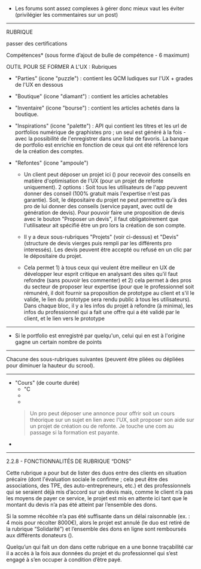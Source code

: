 #

- Les forums sont assez complexes à gérer donc mieux vaut les éviter (privilégier les commentaires sur un post)




____

RUBRIQUE



passer des certifications


Compétences* (sous forme d’ajout de bulle de compétence - 6 maximum)


OUTIL POUR SE FORMER A L'UX :
Rubriques

- "Parties" (icone "puzzle") : contient les QCM ludiques sur l'UX + grades de l'UX en dessous

- "Boutique" (icone "diamant") : contient les articles achetables

- "Inventaire" (icone "bourse") : contient les articles achetés dans la boutique.

- "Inspirations" (icone "palette") : API qui contient les titres et les url de portfolios numérique de graphistes pro ; un seul est généré à la fois - avec la possibilité de l'enregistrer dans une liste de favoris. La banque de portfolio est enrichie en fonction de ceux qui ont été référencé lors de la création des comptes.


- "Refontes" (icone "ampoule")
    - Un client peut déposer un projet ici () pour recevoir des conseils en matière d'optimisation de l'UX (pour un projet de refonte uniquement). 2 options : Soit tous les utilisateurs de l'app peuvent donner des conseil (100% gratuit mais l'expertise n'est pas garantie). Soit, le dépositaire du projet ne peut permettre qu'à des pro de lui donner des conseils (service payant, avec outil de génération de devis). Pour pouvoir faire une proposition de devis avec le bouton "Proposer un devis", il faut obligatoirement que l'utilisateur ait spécifié être un pro lors la création de son compte.

    - Il y a deux sous-rubriques "Projets" (voir ci-dessus) et "Devis" (structure de devis vierges puis rempli par les différents pro interessés). Les devis peuvent être accepté ou refusé en un clic par le dépositaire du projet.

    - Cela permet 1) à tous ceux qui veulent être meilleur en UX de développer leur esprit critique en analysant des sites qu'il faut refondre (sans pouvoir les commenter) et 2) cela permet à des pros du secteur de proposer leur expertise (pour que le professionnel soit rémunéré, il doit fournir sa proposition de prototype au client et s'il le valide, le lien du prototype sera rendu public à tous les utilisateurs). Dans chaque bloc, il y a les infos du projet à refondre (à minima), les infos du professionnel qui a fait une offre qui a été validé par le client, et le lien vers le prototype  


___

- Si le portfolio est enregistré par quelqu'un, celui qui en est à l'origine gagne un certain nombre de points

___

Chacune des sous-rubriques suivantes (peuvent être pliées ou dépliées pour diminuer la hauteur du scrool).

___

- "Cours" (de courte durée)
    - "C
    -
    -
    > Un pro peut déposer une annonce pour offrir soit un cours théorique sur un sujet en lien avec l'UX, soit proposer son aide sur un projet de création ou de refonte. Je touche une com au passage si la formation est payante.
- 

____

2.2.8 - FONCTIONNALITÉS DE RUBRIQUE “DONS”

Cette rubrique a pour but de lister des duos entre des clients en situation précaire (dont l'évaluation sociale le confirme ; cela peut être des associations, des TPE, des auto-entrepreneurs, etc.) et des professionnels qui se seraient déjà mis d’accord sur un devis mais, comme le client n’a pas les moyens de payer ce service, le projet est mis en attente ici tant que le montant du devis n’a pas été atteint par l’ensemble des dons.

Si la somme récoltée n’a pas été suffisante dans un délai raisonnable (ex. : 4 mois pour récolter 8000€), alors le projet est annulé (le duo est retiré de la rubrique “Solidarité”) et l’ensemble des dons en ligne sont remboursés aux différents donateurs ().

Quelqu’un qui fait un don dans cette rubrique en a une bonne traçabilité car il a accès à la fois aux données du projet et du professionnel qui s’est engagé à s’en occuper à condition d’être payé.
